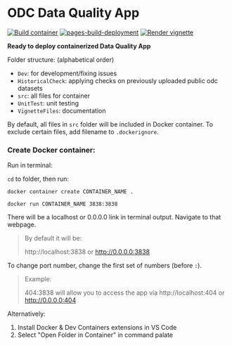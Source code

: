 # ODC Data Quality App

[![Build container](https://github.com/panorauma/ODCdqa/actions/workflows/build.yml/badge.svg)](https://github.com/panorauma/ODCdqa/actions/workflows/build.yml) [![pages-build-deployment](https://github.com/panorauma/ODCdqa/actions/workflows/pages/pages-build-deployment/badge.svg)](https://github.com/panorauma/ODCdqa/actions/workflows/pages/pages-build-deployment) [![Render vignette](https://github.com/panorauma/ODCdqa/actions/workflows/render.yml/badge.svg)](https://github.com/panorauma/ODCdqa/actions/workflows/render.yml)

__Ready to deploy containerized Data Quality App__

Folder structure: (alphabetical order)

- `Dev`: for development/fixing issues
- `HistoricalCheck`: applying checks on previously uploaded public odc datasets
- `src`: all files for container
- `UnitTest`: unit testing
- `VignetteFiles`: documentation

By default, all files in `src` folder will be included in Docker container. To exclude certain files, add filename to `.dockerignore`.

### Create Docker container:

Run in terminal:

`cd` to folder, then run:

```{shell}
docker container create CONTAINER_NAME .
```

```{shell}
docker run CONTAINER_NAME 3838:3838
```

There will be a localhost or 0.0.0.0 link in terminal output. Navigate to that webpage.

> By default it will be:
> 
> http://localhost:3838 or http://0.0.0.0:3838

To change port number, change the first set of numbers (before `:`).

> Example:
>
> 404:3838 will allow you to access the app via http://localhost:404 or http://0.0.0.0:404

Alternatively:

1. Install Docker & Dev Containers extensions in VS Code
1. Select "Open Folder in Container" in command palate

